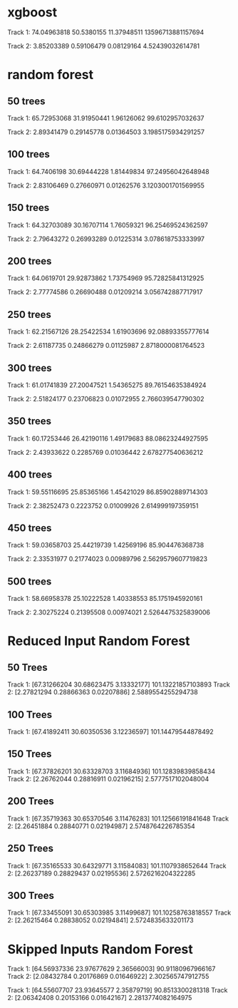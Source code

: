 # xgboost 
Track 1: 74.04963818    50.5380155      11.37948511     13596713881157694

Track 2: 3.85203389     0.59106479      0.08129164      4.52439032614781

# random forest
## 50 trees
Track 1: 65.72953068    31.91950441     1.96126062      99.6102957032637

Track 2: 2.89341479     0.29145778      0.01364503      3.1985175934291257

## 100 trees
Track 1: 64.7406198     30.69444228     1.81449834      97.24956042648948

Track 2: 2.83106469     0.27660971      0.01262576      3.1203001701569955

## 150 trees
Track 1: 64.32703089    30.16707114     1.76059321      96.25469524362597

Track 2: 2.79643272     0.26993289      0.01225314      3.078618753333997

## 200 trees
Track 1: 64.0619701     29.92873862     1.73754969      95.72825841312925

Track 2: 2.77774586     0.26690488      0.01209214      3.056742887717917

## 250 trees
Track 1: 62.21567126    28.25422534     1.61903696      92.08893355777614

Track 2: 2.61187735     0.24866279      0.01125987      2.8718000081764523

## 300 trees
Track 1: 61.01741839    27.20047521     1.54365275      89.76154635384924

Track 2: 2.51824177     0.23706823      0.01072955      2.766039547790302

## 350 trees
Track 1: 60.17253446    26.42190116     1.49179683      88.08623244927595

Track 2: 2.43933622     0.2285769       0.01036442      2.678277540636212

## 400 trees
Track 1: 59.55116695    25.85365166     1.45421029      86.85902889714303

Track 2: 2.38252473     0.2223752       0.01009926      2.614999197359151

## 450 trees
Track 1: 59.03658703    25.44219739     1.42569196      85.904476368738

Track 2: 2.33531977     0.21774023      0.00989796      2.5629579607719823

## 500 trees
Track 1: 58.66958378    25.10222528     1.40338553      85.1751945920161

Track 2: 2.30275224     0.21395508      0.00974021      2.5264475325839006


# Reduced Input Random Forest
## 50 Trees
Track 1: [67.31266204 30.68623475  3.13332177] 101.13221857103893
Track 2: [2.27821294 0.28866363 0.02207886] 2.5889554255294738
## 100 Trees
Track 1: [67.41892411 30.60350536  3.12236597] 101.14479544878492
## 150 Trees
Track 1: [67.37826201 30.63328703  3.11684936] 101.12839839858434
Track 2: [2.26762044 0.28816911 0.02196215] 2.5777517102048004
## 200 Trees
Track 1: [67.35719363 30.65370546  3.11476283] 101.12566191841648
Track 2: [2.26451884 0.28840771 0.02194987] 2.5748764226785354
## 250 Trees
Track 1: [67.35165533 30.64329771  3.11584083] 101.1107938652644
Track 2: [2.26237189 0.28829437 0.02195536] 2.5726216204322285
## 300 Trees
Track 1: [67.33455091 30.65303985  3.11499687] 101.10258763818557
Track 2: [2.26215464 0.28838052 0.02194841] 2.5724835633201173

# Skipped Inputs Random Forest
Track 1: [64.56937336 23.97677629  2.36566003] 90.91180967966167
Track 2: [2.08432784 0.20176869 0.01646922] 2.302565747912755

Track 1: [64.55607707 23.93645577  2.35879719] 90.8513300281318
Track 2: [2.06342408 0.20153166 0.01642167] 2.2813774082164975